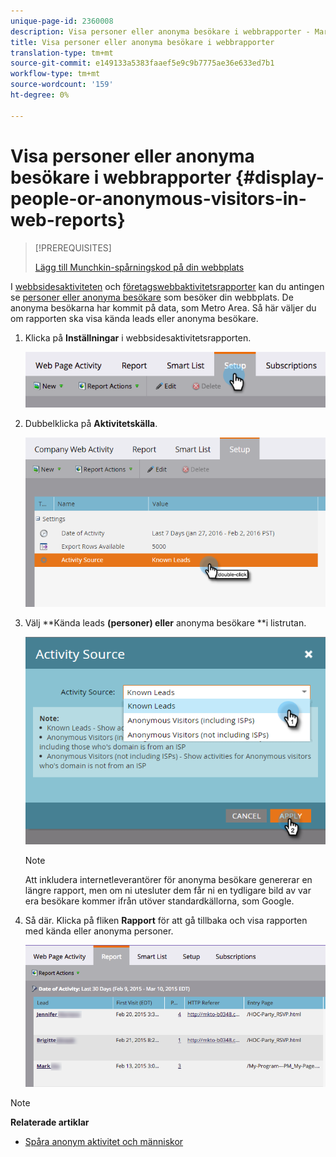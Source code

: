 ```yaml
---
unique-page-id: 2360008
description: Visa personer eller anonyma besökare i webbrapporter - Marketo Docs - produktdokumentation
title: Visa personer eller anonyma besökare i webbrapporter
translation-type: tm+mt
source-git-commit: e149133a5383faaef5e9c9b7775ae36e633ed7b1
workflow-type: tm+mt
source-wordcount: '159'
ht-degree: 0%

---
```



# Visa personer eller anonyma besökare i webbrapporter {#display-people-or-anonymous-visitors-in-web-reports}

>[!PREREQUISITES]
>
>[Lägg till Munchkin-spårningskod på din webbplats](../../../../product-docs/administration/additional-integrations/add-munchkin-tracking-code-to-your-website.md)

I [webbsidesaktiviteten](../../../../product-docs/reporting/basic-reporting/report-types/web-page-activity-report.md) och [företagswebbaktivitetsrapporter](../../../../product-docs/reporting/basic-reporting/report-types/company-web-activity-report.md) kan du antingen se [personer eller anonyma besökare](../../../../product-docs/core-marketo-concepts/smart-lists-and-static-lists/managing-people-in-smart-lists/understanding-anonymous-activity-and-people.md) som besöker din webbplats. De anonyma besökarna har kommit på data, som Metro Area.  Så här väljer du om rapporten ska visa kända leads eller anonyma besökare.

1. Klicka på **Inställningar** i webbsidesaktivitetsrapporten.

   ![](assets/image2015-3-10-11-3a43-3a13.png)

1. Dubbelklicka på **Aktivitetskälla**.

   ![](assets/image2016-2-2-14-3a5-3a59.png)

1. Välj **Kända leads **(personer) eller** anonyma besökare **i listrutan.

   ![](assets/image2016-2-2-14-3a7-3a8.png)

   >[!NOTE]
   >
   >Att inkludera internetleverantörer för anonyma besökare genererar en längre rapport, men om ni utesluter dem får ni en tydligare bild av var era besökare kommer ifrån utöver standardkällorna, som Google.

1. Så där. Klicka på fliken **Rapport** för att gå tillbaka och visa rapporten med kända eller anonyma personer.

   ![](assets/image2015-3-10-11-3a48-3a36.png)

>[!NOTE]
>
>**Relaterade artiklar**
>
>* [Spåra anonym aktivitet och människor](tracking-anonymous-activity-and-people.md)

>



